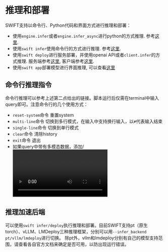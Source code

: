 # 推理和部署

SWIFT支持以命令行、Python代码和界面方式进行推理和部署：
- 使用`engine.infer`或者`engine.infer_async`进行python的方式推理. 参考[这里](https://github.com/modelscope/ms-swift/blob/main/examples/infer/demo.py).
- 使用`swift infer`使用命令行的方式进行推理. 参考[这里](https://github.com/modelscope/ms-swift/blob/main/examples/infer/cli_demo.sh).
- 使用`swift deploy`进行服务部署，并使用openai API或者`client.infer`的方式推理. 服务端参考[这里](https://github.com/modelscope/ms-swift/tree/main/examples/deploy/server), 客户端参考[这里](https://github.com/modelscope/ms-swift/tree/main/examples/deploy/client).
- 使用`swift app`部署模型进行界面推理, 可以查看[这里](../GetStarted/Web-UI.md)


## 命令行推理指令

命令行推理可以参考上述第二点给出的链接。脚本运行后仅需在terminal中输入query即可。注意命令行的几个使用方式：
- `reset-system`命令 重置system
- `multi-line`命令 切换到多行模式，在输入中支持换行输入，以`#`代表输入结束
- `single-line`命令 切换到单行模式
- `clear`命令 清除history
- `exit`命令 退出
- 如果query中带有多模态数据，添加<image>/<video>/<audio>等标签，例如输入`<image>What is in the image?`，即可在接下来输入图片地址

## 推理加速后端

可以使用`swift infer/deploy`执行推理和部署。目前SWIFT支持pt（原生torch）、vLLM、LMDeploy三种推理框架，分别可以用`--infer_backend pt/vllm/lmdeploy`进行切换。
除pt外，vllm和lmdeploy分别有自己的模型支持范围，请查看各自官方文档来确定是否可用，以防出现运行错误。

